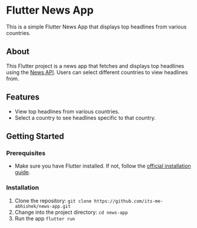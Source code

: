 # Flutter News App

This is a simple Flutter News App that displays top headlines from various countries.

## About

This Flutter project is a news app that fetches and displays top headlines using the [News API](https://newsapi.org/). Users can select different countries to view headlines from.

## Features

- View top headlines from various countries.
- Select a country to see headlines specific to that country.

## Getting Started

### Prerequisites

- Make sure you have Flutter installed. If not, follow the [official installation guide](https://flutter.dev/docs/get-started/install).

### Installation

1. Clone the repository:
   ```git clone https://github.com/its-me-abhishek/news-app.git```
2. Change into the project directory:
   ```cd news-app```
3. Run the app
   ```flutter run```
